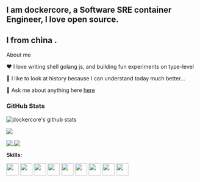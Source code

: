    ## I am dockercore, a Software SRE container Engineer, I love open source.
   ## I from  china .

About me


❤️ I love writing shell  golang js, and building fun experiments on type-level


🚀 I like to look at history because I can understand today much better...

💬 Ask me about anything here  [here](https://github.com/dockercore/K8s-tools/issues)


### GitHub Stats

![dockercore's github stats](https://github-readme-stats.vercel.app/api?username=dockercore&count_private=true&show_icons=true)

![](https://github-profile-trophy.vercel.app/?username=dockercore)


<a href="https://github.com/dockercore/github-readme-stats">
  <img align="center" src="https://github-readme-stats.vercel.app/api?username=PegasusWang&count_private=true&show_icons=true&theme=dark" />
</a>
<a href="https://github.com/anuraghazra/convoychat">
  <img align="center" src="https://github-readme-stats.vercel.app/api/top-langs/?username=PegasusWang&langs_count=8&theme=dark&count_private=true&layout=compact&hide=javascript,html,css,CoffeeScript&card_width=250" />
</a>

**Skills:**

<code><img height="32" src="https://cdn.jsdelivr.net/npm/simple-icons@v5/icons/python.svg"></code>
<code><img height="32" src="https://cdn.jsdelivr.net/npm/simple-icons@v5/icons/go.svg"></code>
<code><img height="32" src="https://cdn.jsdelivr.net/npm/simple-icons@v5/icons/mysql.svg"></code>
<code><img height="32" src="https://cdn.jsdelivr.net/npm/simple-icons@v5/icons/redis.svg"></code>
<code><img height="32" src="https://cdn.jsdelivr.net/npm/simple-icons@v5/icons/git.svg"></code>
<code><img height="32" src="https://cdn.jsdelivr.net/npm/simple-icons@v5/icons/linux.svg"></code>
<code><img height="32" src="https://cdn.jsdelivr.net/npm/simple-icons@v5/icons/vim.svg"></code>
<code><img height="32" src="https://cdn.jsdelivr.net/npm/simple-icons@v5/icons/macos.svg"></code>
<code><img height="32" src="https://cdn.jsdelivr.net/npm/simple-icons@v5/icons/alfred.svg"></code>

